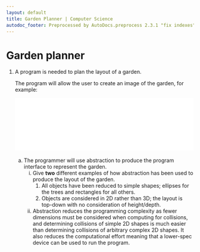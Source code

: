 ```yaml
---
layout: default
title: Garden Planner | Computer Science
autodoc_footer: Preprocessed by AutoDocs.preprocess 2.3.1 "fix indexes" ⓒ Starwort, 2020
---
```


<style>
ol ol {
    list-style-type: lower-alpha;
}
ol ol ol {
    list-style-type: lower-roman;
}
ol ol ol ol {
    list-style-type: decimal;
}
li:empty {
   position: absolute !important;
   top: -9999px !important;
   left: -9999px !important;
}
</style>

# Garden planner

1. A program is needed to plan the layout of a garden.

    The program will allow the user to create an image of the garden, for example:

    [![Example image](./oop_img_1.png)](./oop_img_1.png)

    1. The programmer will use abstraction to produce the program interface to represent the garden.
        1. Give **two** different examples of how abstraction has been used to produce the layout of the garden.
            1. All objects have been reduced to simple shapes; ellipses for the trees and rectangles for all others.
            2. Objects are considered in 2D rather than 3D; the layout is top-down with no consideration of height/depth.
        2. Abstraction reduces the programming complexity as fewer dimensions must be considered when computing for collisions, and determining collisions of simple 2D shapes is much easier than determining collisions of arbitrary complex 2D shapes. It also reduces the computational effort meaning that a lower-spec device can be used to run the program.

